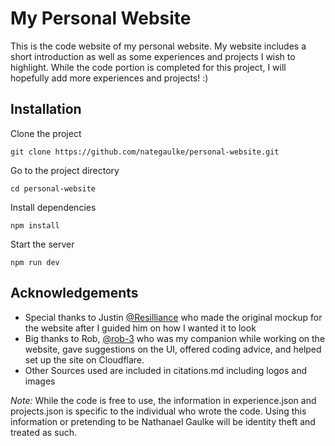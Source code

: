 # My Personal Website

This is the code website of my personal website. My website includes a short introduction as well as some experiences and projects I wish to highlight. While the code portion is completed for this project, I will hopefully add more experiences and projects! :)

## Installation

Clone the project

```
git clone https://github.com/nategaulke/personal-website.git
```

Go to the project directory

```
cd personal-website
```

Install dependencies

```
npm install
```

Start the server

```
npm run dev
```

## Acknowledgements

- Special thanks to Justin [@Resilliance](https://github.com/Resilliance) who made the original mockup for the website after I guided him on how I wanted it to look
- Big thanks to Rob, [@rob-3](https://github.com/rob-3/) who was my companion while working on the website, gave suggestions on the UI, offered coding advice, and helped set up the site on Cloudflare.
- Other Sources used are included in citations.md including logos and images

_Note:_ While the code is free to use, the information in experience.json and projects.json is specific to the individual who wrote the code. Using this information or pretending to be Nathanael Gaulke will be identity theft and treated as such.
